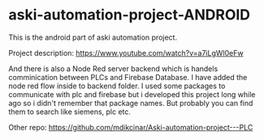 # aski-automation-project-ANDROID
This is the android part of aski automation project.

Project description: https://www.youtube.com/watch?v=a7iLgWl0eFw

And there is also a Node Red server backend which is handels comminication between PLCs and Firebase Database. I have added the node red flow inside to backend folder.
I used some packages to communicate with plc and firebase but i developed this project long while ago so i didn't remember that package names. 
But probably you can find them to search like siemens, plc etc.

Other repo: https://github.com/mdikcinar/Aski-automation-project---PLC

